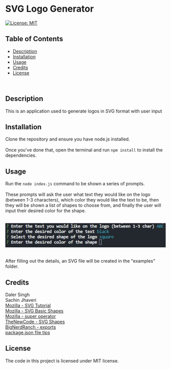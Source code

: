 # SVG Logo Generator

[![License: MIT](https://img.shields.io/badge/License-MIT-blue.svg)](https://opensource.org/licenses/MIT)

## Table of Contents
- [Description](#description)
- [Installation](#installation)
- [Usage](#usage)
- [Credits](#credits)
- [License](#license)
<br />

## Description
This is an application used to generate logos in SVG format with user input
<br />

## Installation
Clone the repository and ensure you have node.js installed.<br /><br />
Once you've done that, open the terminal and run `npm install` to install the dependencies.
<br />

## Usage
Run the `node index.js` command to be shown a series of prompts.<br /><br />
These prompts will ask the user what text they would like on the logo (between 1-3 characters), which color they would like the text to be, then they will be shown a list of shapes to choose from, and finally the user will input their desired color for the shape.<br /><br />

![Example of running node index.js command](./assets/node_example.png)
<br /><br />

After filling out the details, an SVG file will be created in the "examples" folder.<br />

## Credits
Daler Singh <br />
Sachin Jhaveri <br />
[Mozilla - SVG Tutorial](https://developer.mozilla.org/en-US/docs/Web/SVG/Tutorial) <br />
[Mozilla - SVG Basic Shapes](https://developer.mozilla.org/en-US/docs/Web/SVG/Tutorial/Basic_Shapes) <br />
[Mozilla - super operator](https://developer.mozilla.org/en-US/docs/Web/JavaScript/Reference/Operators/super) <br />
[TheNewCode - SVG Shapes](http://thenewcode.com/1037/SVG-Shape-Elements-Polygons) <br />
[BigNerdRanch - exports](https://bignerdranch.com/blog/default-exports-or-named-exports-why-not-both/) <br />
[package.json file tips](https://averment.medium.com/make-your-package-json-file-cleaner-and-more-useful-c195bbe13918) <br />

## License
The code in this project is licensed under MIT license.
